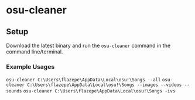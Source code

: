 # osu-cleaner

## Setup

Download the latest binary and run the `osu-cleaner` command in the command line/terminal.

### Example Usages

`osu-cleaner C:\Users\flazepe\AppData\Local\osu!\Songs --all`
`osu-cleaner C:\Users\flazepe\AppData\Local\osu!\Songs --images --videos --sounds`
`osu-cleaner C:\Users\flazepe\AppData\Local\osu!\Songs -ivs`
